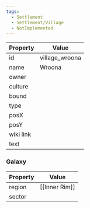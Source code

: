 ```yaml
---
tags:
  - Settlement
  - Settlement/Village
  - NotImplemented
---
```


| Property  | Value          |
| --------- | -------------- |
| id        | village_wroona |
| name      | Wroona         |
| owner     |                |
| culture   |                |
| bound     |                |
| type      |                |
| posX      |                |
| posY      |                |
| wiki link |                |
| text      |                |

### Galaxy
| Property | Value         |
| -------- | ------------- |
| region   | [[Inner Rim]] |
| sector   |               |
